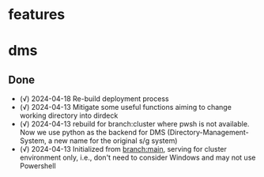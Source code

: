 # features

# dms


## Done
+ (√)  2024-04-18  Re-build deployment process
+ (√)  2024-04-13  Mitigate some useful functions aiming to change working directory into dirdeck
+ (√)  2024-04-13  rebuild for branch:cluster where pwsh is not available. Now we use python as the backend for DMS (Directory-Management-System, a new name for the original s/g system)
+ (√)  2024-04-13  Initialized from <branch:main>, serving for cluster environment only, i.e., don't need to consider Windows and may not use Powershell
